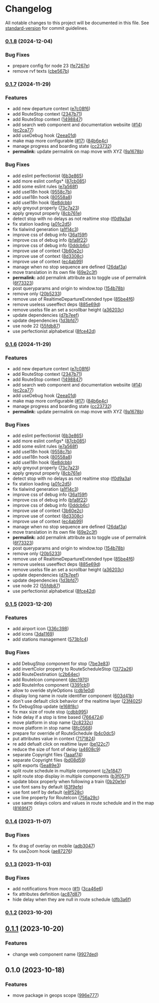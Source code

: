 # Changelog

All notable changes to this project will be documented in this file. See [standard-version](https://github.com/conventional-changelog/standard-version) for commit guidelines.

### [0.1.8](https://github.com/geops/mobility-web-component/compare/v0.1.7...v0.1.8) (2024-12-04)


### Bug Fixes

* prepare config for node 23 ([fe7267e](https://github.com/geops/mobility-web-component/commit/fe7267ea3dfd043fc20c066290c374793b12f27f))
* remove rvf texts ([cbe567b](https://github.com/geops/mobility-web-component/commit/cbe567bf41f69126407a81034e67a1375ebc1564))

### [0.1.7](https://github.com/geops/mobility-web-component/compare/v0.1.5...v0.1.7) (2024-11-29)


### Features

* add new departure context ([e7c08f6](https://github.com/geops/mobility-web-component/commit/e7c08f6f1f53ba027ce791ee2872e45c9d1d71f2))
* add RouteStop context ([2347b71](https://github.com/geops/mobility-web-component/commit/2347b7154e7b185fb332aafeac3bae1e5de05525))
* add RouteStop context ([1498847](https://github.com/geops/mobility-web-component/commit/1498847dc652f1c1012160cd0ae6662c6a65e4d0))
* add search web component and documentation websiite ([#14](https://github.com/geops/mobility-web-component/issues/14)) ([ec2ca77](https://github.com/geops/mobility-web-component/commit/ec2ca775e6ec2621026721087fae76fb6f40d48c))
* add useDebug hook ([2eea01d](https://github.com/geops/mobility-web-component/commit/2eea01d203ad1b98e10a48cbb07cea0ff0a17b5e))
* make map more configurable ([#17](https://github.com/geops/mobility-web-component/issues/17)) ([84b6e4c](https://github.com/geops/mobility-web-component/commit/84b6e4c46665c5cc6e93810f0c415cba02671bf1))
* manage progress and boarding state ([cc23732](https://github.com/geops/mobility-web-component/commit/cc2373237bd152d6e53399befabe2d376d4f7e1d))
* **permalink:** update permalink on map move with XYZ ([9a1678b](https://github.com/geops/mobility-web-component/commit/9a1678b4595dab17afb711d1debca167302db5f4))


### Bug Fixes

* add eslint perfectionist ([6b3e865](https://github.com/geops/mobility-web-component/commit/6b3e8655af167a86171bc1522885307b34181d12))
* add more eslint configs* ([87cb085](https://github.com/geops/mobility-web-component/commit/87cb0850928b654c948d49aaf8aae72b1461f711))
* add some eslint rules ([e7a568f](https://github.com/geops/mobility-web-component/commit/e7a568f346c8a3bb5be726af47b14b0ed12b3da1))
* add useI18n hook ([9558c7b](https://github.com/geops/mobility-web-component/commit/9558c7b2d4c0c67772ae8c667099d195202e6bb9))
* add useI18n hook ([80558a8](https://github.com/geops/mobility-web-component/commit/80558a8d98906d51c982a539166b6f3e20b2f594))
* add useI18n hook ([6e8dcbb](https://github.com/geops/mobility-web-component/commit/6e8dcbb54ccd791f05dbc8c2d4cab5cceea11704))
* aply greyout properly ([73c7a23](https://github.com/geops/mobility-web-component/commit/73c7a23ce686feffa70d9ab6aeeb8fb98d5c6142))
* apply greyout properly ([8cb761e](https://github.com/geops/mobility-web-component/commit/8cb761e1c5579dcd2fc249e8f91db51cda4dde51))
* detect stop with no delays as not realtime stop ([f0d9a3a](https://github.com/geops/mobility-web-component/commit/f0d9a3a396ccabf8fde41d63a99b50a0a9012fa7))
* fix station loading ([a01c2d5](https://github.com/geops/mobility-web-component/commit/a01c2d59ff2da40e3a1a44660127e82aa0eb833a))
* fix tialwind generation ([a1f14c3](https://github.com/geops/mobility-web-component/commit/a1f14c3509ecb6f1f235e4f85811803523a7cc28))
* improve css of debug info ([36a159f](https://github.com/geops/mobility-web-component/commit/36a159fe275399d9496517237cb8cb99bcc73fdc))
* improve css of debug info ([bfa8f22](https://github.com/geops/mobility-web-component/commit/bfa8f22ef62fbb80857ddd2c6bddd8173fa64166))
* improve css of debug info ([0ddcb6c](https://github.com/geops/mobility-web-component/commit/0ddcb6c9cc9caaebd20f79a700693cad3a0f700a))
* improve use of context ([3b60e2c](https://github.com/geops/mobility-web-component/commit/3b60e2cb91725dd7e55ea9e8de8152e1accbda25))
* improve use of context ([8d3308c](https://github.com/geops/mobility-web-component/commit/8d3308c73dfa9dfa751cb3e1d57afe9f2ffcb170))
* improve use of context ([ec4ab99](https://github.com/geops/mobility-web-component/commit/ec4ab99a6afc7cffc04b52bcf598d8a315b6e048))
* manage when no stop sequence are defined ([26daf3a](https://github.com/geops/mobility-web-component/commit/26daf3a026a5807f8127a15b512d043fc280bf1a))
* move translation in its own file ([69e2c3f](https://github.com/geops/mobility-web-component/commit/69e2c3f206c91afe7e48771f2b59a9d2e0ded285))
* **permalink:** add permalink attribute as to toggle use of permalink ([6f73323](https://github.com/geops/mobility-web-component/commit/6f733237e91458616b3e903c4bdd507f49646e6a))
* post queryparams and origin to window.top ([154b78b](https://github.com/geops/mobility-web-component/commit/154b78b6712c2b0bdc4ff14648ae16f222948d6b))
* remove only ([20b5233](https://github.com/geops/mobility-web-component/commit/20b523361348c8f365f19494b4b86f812a480a93))
* remove use of RealtimeDepartureExtended type ([85be4f6](https://github.com/geops/mobility-web-component/commit/85be4f6bbf9e53caff2ddb5bb5abcdd76bac47cc))
* remove useless useeffect deps ([885e69d](https://github.com/geops/mobility-web-component/commit/885e69dc1de9299ae3195ff0406334b0a1e1aced))
* remove uselss file an set a scrollbar height ([a36203c](https://github.com/geops/mobility-web-component/commit/a36203cc50ab99d2265e6af89efff8beea362334))
* update dependencies ([d7b7eef](https://github.com/geops/mobility-web-component/commit/d7b7eef33cb58031caa9257678d605e70346261c))
* update dependencies ([1d3bfd7](https://github.com/geops/mobility-web-component/commit/1d3bfd72a7507adb11dca95206986005fa9d0734))
* use node 22 ([55fdb87](https://github.com/geops/mobility-web-component/commit/55fdb87054dd65f6ca78afa1a42e9bb77444048e))
* use perfectionist alphabetical ([8fce42d](https://github.com/geops/mobility-web-component/commit/8fce42d9998761598858322236dddb300c31ac51))

### [0.1.6](https://github.com/geops/mobility-web-component/compare/v0.1.5...v0.1.6) (2024-11-29)


### Features

* add new departure context ([e7c08f6](https://github.com/geops/mobility-web-component/commit/e7c08f6f1f53ba027ce791ee2872e45c9d1d71f2))
* add RouteStop context ([2347b71](https://github.com/geops/mobility-web-component/commit/2347b7154e7b185fb332aafeac3bae1e5de05525))
* add RouteStop context ([1498847](https://github.com/geops/mobility-web-component/commit/1498847dc652f1c1012160cd0ae6662c6a65e4d0))
* add search web component and documentation websiite ([#14](https://github.com/geops/mobility-web-component/issues/14)) ([ec2ca77](https://github.com/geops/mobility-web-component/commit/ec2ca775e6ec2621026721087fae76fb6f40d48c))
* add useDebug hook ([2eea01d](https://github.com/geops/mobility-web-component/commit/2eea01d203ad1b98e10a48cbb07cea0ff0a17b5e))
* make map more configurable ([#17](https://github.com/geops/mobility-web-component/issues/17)) ([84b6e4c](https://github.com/geops/mobility-web-component/commit/84b6e4c46665c5cc6e93810f0c415cba02671bf1))
* manage progress and boarding state ([cc23732](https://github.com/geops/mobility-web-component/commit/cc2373237bd152d6e53399befabe2d376d4f7e1d))
* **permalink:** update permalink on map move with XYZ ([9a1678b](https://github.com/geops/mobility-web-component/commit/9a1678b4595dab17afb711d1debca167302db5f4))


### Bug Fixes

* add eslint perfectionist ([6b3e865](https://github.com/geops/mobility-web-component/commit/6b3e8655af167a86171bc1522885307b34181d12))
* add more eslint configs* ([87cb085](https://github.com/geops/mobility-web-component/commit/87cb0850928b654c948d49aaf8aae72b1461f711))
* add some eslint rules ([e7a568f](https://github.com/geops/mobility-web-component/commit/e7a568f346c8a3bb5be726af47b14b0ed12b3da1))
* add useI18n hook ([9558c7b](https://github.com/geops/mobility-web-component/commit/9558c7b2d4c0c67772ae8c667099d195202e6bb9))
* add useI18n hook ([80558a8](https://github.com/geops/mobility-web-component/commit/80558a8d98906d51c982a539166b6f3e20b2f594))
* add useI18n hook ([6e8dcbb](https://github.com/geops/mobility-web-component/commit/6e8dcbb54ccd791f05dbc8c2d4cab5cceea11704))
* aply greyout properly ([73c7a23](https://github.com/geops/mobility-web-component/commit/73c7a23ce686feffa70d9ab6aeeb8fb98d5c6142))
* apply greyout properly ([8cb761e](https://github.com/geops/mobility-web-component/commit/8cb761e1c5579dcd2fc249e8f91db51cda4dde51))
* detect stop with no delays as not realtime stop ([f0d9a3a](https://github.com/geops/mobility-web-component/commit/f0d9a3a396ccabf8fde41d63a99b50a0a9012fa7))
* fix station loading ([a01c2d5](https://github.com/geops/mobility-web-component/commit/a01c2d59ff2da40e3a1a44660127e82aa0eb833a))
* fix tialwind generation ([a1f14c3](https://github.com/geops/mobility-web-component/commit/a1f14c3509ecb6f1f235e4f85811803523a7cc28))
* improve css of debug info ([36a159f](https://github.com/geops/mobility-web-component/commit/36a159fe275399d9496517237cb8cb99bcc73fdc))
* improve css of debug info ([bfa8f22](https://github.com/geops/mobility-web-component/commit/bfa8f22ef62fbb80857ddd2c6bddd8173fa64166))
* improve css of debug info ([0ddcb6c](https://github.com/geops/mobility-web-component/commit/0ddcb6c9cc9caaebd20f79a700693cad3a0f700a))
* improve use of context ([3b60e2c](https://github.com/geops/mobility-web-component/commit/3b60e2cb91725dd7e55ea9e8de8152e1accbda25))
* improve use of context ([8d3308c](https://github.com/geops/mobility-web-component/commit/8d3308c73dfa9dfa751cb3e1d57afe9f2ffcb170))
* improve use of context ([ec4ab99](https://github.com/geops/mobility-web-component/commit/ec4ab99a6afc7cffc04b52bcf598d8a315b6e048))
* manage when no stop sequence are defined ([26daf3a](https://github.com/geops/mobility-web-component/commit/26daf3a026a5807f8127a15b512d043fc280bf1a))
* move translation in its own file ([69e2c3f](https://github.com/geops/mobility-web-component/commit/69e2c3f206c91afe7e48771f2b59a9d2e0ded285))
* **permalink:** add permalink attribute as to toggle use of permalink ([6f73323](https://github.com/geops/mobility-web-component/commit/6f733237e91458616b3e903c4bdd507f49646e6a))
* post queryparams and origin to window.top ([154b78b](https://github.com/geops/mobility-web-component/commit/154b78b6712c2b0bdc4ff14648ae16f222948d6b))
* remove only ([20b5233](https://github.com/geops/mobility-web-component/commit/20b523361348c8f365f19494b4b86f812a480a93))
* remove use of RealtimeDepartureExtended type ([85be4f6](https://github.com/geops/mobility-web-component/commit/85be4f6bbf9e53caff2ddb5bb5abcdd76bac47cc))
* remove useless useeffect deps ([885e69d](https://github.com/geops/mobility-web-component/commit/885e69dc1de9299ae3195ff0406334b0a1e1aced))
* remove uselss file an set a scrollbar height ([a36203c](https://github.com/geops/mobility-web-component/commit/a36203cc50ab99d2265e6af89efff8beea362334))
* update dependencies ([d7b7eef](https://github.com/geops/mobility-web-component/commit/d7b7eef33cb58031caa9257678d605e70346261c))
* update dependencies ([1d3bfd7](https://github.com/geops/mobility-web-component/commit/1d3bfd72a7507adb11dca95206986005fa9d0734))
* use node 22 ([55fdb87](https://github.com/geops/mobility-web-component/commit/55fdb87054dd65f6ca78afa1a42e9bb77444048e))
* use perfectionist alphabetical ([8fce42d](https://github.com/geops/mobility-web-component/commit/8fce42d9998761598858322236dddb300c31ac51))

### [0.1.5](https://github.com/geops/mobility-web-component/compare/v0.1.4...v0.1.5) (2023-12-20)


### Features

* add airport icon ([336c398](https://github.com/geops/mobility-web-component/commit/336c39838edc9e6d40ee31bf94a87bad43e983ba))
* add icons ([3da1169](https://github.com/geops/mobility-web-component/commit/3da11694f45f4f720e74d8dcf1d08697df249116))
* add stations management ([573b1c4](https://github.com/geops/mobility-web-component/commit/573b1c4b8e522a0fce1d1178a26b00a466cbdffd))


### Bug Fixes

* add DebugStop component for stop ([7be3e83](https://github.com/geops/mobility-web-component/commit/7be3e8358d84a437a0965cc2282c8d9e9d679bfb))
* add invertColor property to RouteScheduleStop ([1372a26](https://github.com/geops/mobility-web-component/commit/1372a26670226765eff32acb1fbd9587f779f635))
* add RouteDestination ([c2b64ec](https://github.com/geops/mobility-web-component/commit/c2b64ec63c914390b5beb0502e29d8b80893bbf4))
* add RouteIcon component ([dec1970](https://github.com/geops/mobility-web-component/commit/dec1970a297d6f125d73239fe28b81a099d7a8da))
* add RouteInfos component ([3391cb1](https://github.com/geops/mobility-web-component/commit/3391cb1594b6bda4500d40f0e131f16c386d2cb9))
* allow to overide styleOptions ([cdb1e0d](https://github.com/geops/mobility-web-component/commit/cdb1e0d95ca801e83514b96dff171fc05dabcf5e))
* display long name in route identifier component ([603d41b](https://github.com/geops/mobility-web-component/commit/603d41bbc65b80bf156f7756fbdaab604c0a10d0))
* don't use default click behavior of the realtime layer ([23f4025](https://github.com/geops/mobility-web-component/commit/23f402524ae88a9558c54acd2b9af80d0255e0d9))
* fix DebugStop update ([e168f8c](https://github.com/geops/mobility-web-component/commit/e168f8c7bcdef782aa6738e0b5bb7ce65f5c1ebb))
* fix max size of route stop ([cdbb995](https://github.com/geops/mobility-web-component/commit/cdbb995243c90e628ab403536f13c746bd055e91))
* hide delay if a stop is time based ([7664724](https://github.com/geops/mobility-web-component/commit/76647249553fcde0c0c30ce3d4a97552a4df205e))
* move platform in stop name ([2c8232c](https://github.com/geops/mobility-web-component/commit/2c8232cd4f8eee991f336ec8e9e02c3c789bab3b))
* move platform in stop name ([8fc0568](https://github.com/geops/mobility-web-component/commit/8fc0568b9d9933ad009b8afe9ddbdbb31cae20f8))
* prepare for override of RouteSchedule ([b4c0dc5](https://github.com/geops/mobility-web-component/commit/b4c0dc54d134b66b5f3fb07bbae705f8a0a489c5))
* put attributes value in context ([7171824](https://github.com/geops/mobility-web-component/commit/7171824fb675deada72c599178fd2194ba100ca5))
* re add defualt click on realtime layer ([be122c7](https://github.com/geops/mobility-web-component/commit/be122c722ead84a90cdb12a18a18deeb44999665))
* reduce the size of font of delay ([a4608c9](https://github.com/geops/mobility-web-component/commit/a4608c92a7a62bbf90a675d9e8e5e8ca83bc2e78))
* separate Copyright files ([1aaaf74](https://github.com/geops/mobility-web-component/commit/1aaaf74dfb77f41ddf033a7b269d94a55a8d1060))
* separate Copyright files ([bd08d59](https://github.com/geops/mobility-web-component/commit/bd08d59e6f19735c0df3202ef375dd36a60e9b68))
* split exports ([5ea89e3](https://github.com/geops/mobility-web-component/commit/5ea89e3c856f024b5559bead4d74292cc1b3d578))
* split route schedule in multiple component ([c7e1847](https://github.com/geops/mobility-web-component/commit/c7e1847d139232ecc7cb5c206348f14f9c888e9f))
* split route stop display in multiple components ([b3f0571](https://github.com/geops/mobility-web-component/commit/b3f057112ecbb19cb0a0b3859a77903bca1fcf46))
* update bbox properly when following a train ([0b20e1e](https://github.com/geops/mobility-web-component/commit/0b20e1e8a25f94a3ba65ec32f5527d2718ea414d))
* use font sans by default ([63f9efe](https://github.com/geops/mobility-web-component/commit/63f9efed9b6fd0295558f2332ab2a1cc485b7f24))
* use font serif by default ([e8f528c](https://github.com/geops/mobility-web-component/commit/e8f528cefe7fc8bb977281a852e312c669eb8fe5))
* use line property for RouteIcon ([756a29c](https://github.com/geops/mobility-web-component/commit/756a29c5028d0f1aeee25b3311a7a31dff29951e))
* use same delays colors and values  in route schedule and in the map ([8169f47](https://github.com/geops/mobility-web-component/commit/8169f476c4367e8932602bb80ed0dfbaa539b28f))

### [0.1.4](https://github.com/geops/mobility-web-component/compare/v0.1.3...v0.1.4) (2023-11-07)


### Bug Fixes

* fix drag of overlay on mobile ([adb3047](https://github.com/geops/mobility-web-component/commit/adb3047172e236b551f324a96c6a09d573cb95d6))
* fix useZoom hook ([ae87276](https://github.com/geops/mobility-web-component/commit/ae87276fc9ed5fddc4a160dd806e010c01a0ec60))

### [0.1.3](https://github.com/geops/mobility-web-component/compare/v0.1.2...v0.1.3) (2023-11-03)


### Bug Fixes

* add notifications from moco ([#1](https://github.com/geops/mobility-web-component/issues/1)) ([3ca46e6](https://github.com/geops/mobility-web-component/commit/3ca46e60559966b5583b7017792c5e0e5ab34ef2))
* fix attributes definition ([ac87d87](https://github.com/geops/mobility-web-component/commit/ac87d8729248a134ca93d43bd686e89485ac1ac1))
* hide delay when they are null in route schedule ([dfb3a6f](https://github.com/geops/mobility-web-component/commit/dfb3a6f83d7a21ec4f1e7051e043d5de3264c715))

### [0.1.2](https://github.com/geops/mobility-web-component/compare/v0.1.1...v0.1.2) (2023-10-20)

## [0.1.1](https://github.com/geops/mobility-web-component/compare/v0.1.0...v0.1.1) (2023-10-20)

### Features

* change web component name ([9927ded](https://github.com/geops/mobility-web-component/commit/9927ded9403705aff12edce9735a65c9c174fa88))

## 0.1.0 (2023-10-18)

### Features

* move package in geops scope ([996e777](https://github.com/geops/mobility-web-component/commit/996e77704c51cc85c4b35129e59423dfe58c560e))
